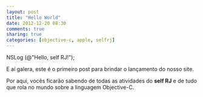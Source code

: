 ```yaml
---
layout: post
title: "Hello World"
date: 2012-12-20 08:30
comments: true
sharing: true
categories: [objective-c, apple, selfrj]
---
```

NSLog (@"Hello, self RJ!");

E aí galera, este é o primeiro post para brindar o lançamento do nosso site.

Por aqui, vocês ficarão sabendo de todas as atividades do **self RJ** e de tudo que rola no mundo sobre a linguagem Objective-C.